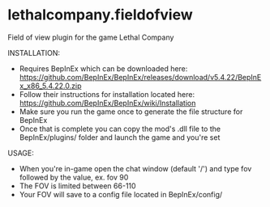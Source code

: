 # lethalcompany.fieldofview
Field of view plugin for the game Lethal Company

INSTALLATION:
- Requires BepInEx which can be downloaded here: https://github.com/BepInEx/BepInEx/releases/download/v5.4.22/BepInEx_x86_5.4.22.0.zip
- Follow their instructions for installation located here: https://github.com/BepInEx/BepInEx/wiki/Installation
- Make sure you run the game once to generate the file structure for BepInEx
- Once that is complete you can copy the mod's .dll file to the BepInEx/plugins/ folder and launch the game and you're set

USAGE:
- When you're in-game open the chat window (default '/') and type fov followed by the value, ex. fov 90
- The FOV is limited between 66-110
- Your FOV will save to a config file located in BepInEx/config/
